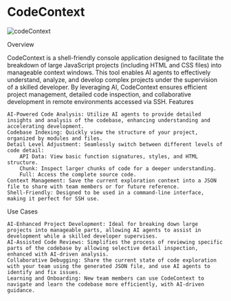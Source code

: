 # CodeContext
![codeContext](https://github.com/3disturbed/CodeContext/assets/9502162/c7d70e4a-c7bd-45aa-b496-4b022f892597)

Overview

CodeContext is a shell-friendly console application designed to facilitate the breakdown of large JavaScript projects (including HTML and CSS files) into manageable context windows. This tool enables AI agents to effectively understand, analyze, and develop complex projects under the supervision of a skilled developer. By leveraging AI, CodeContext ensures efficient project management, detailed code inspection, and collaborative development in remote environments accessed via SSH.
Features

    AI-Powered Code Analysis: Utilize AI agents to provide detailed insights and analysis of the codebase, enhancing understanding and accelerating development.
    Codebase Indexing: Quickly view the structure of your project, organized by modules and files.
    Detail Level Adjustment: Seamlessly switch between different levels of code detail:
        API Data: View basic function signatures, styles, and HTML structure.
        Chunk: Inspect larger chunks of code for a deeper understanding.
        Full: Access the complete source code.
    Context Management: Save the current exploration context into a JSON file to share with team members or for future reference.
    Shell-Friendly: Designed to be used in a command-line interface, making it perfect for SSH use.

Use Cases

    AI-Enhanced Project Development: Ideal for breaking down large projects into manageable parts, allowing AI agents to assist in development while a skilled developer supervises.
    AI-Assisted Code Reviews: Simplifies the process of reviewing specific parts of the codebase by allowing selective detail inspection, enhanced with AI-driven analysis.
    Collaborative Debugging: Share the current state of code exploration with your team using the generated JSON file, and use AI agents to identify and fix issues.
    Learning and Onboarding: New team members can use CodeContext to navigate and learn the codebase more efficiently, with AI-driven guidance.
